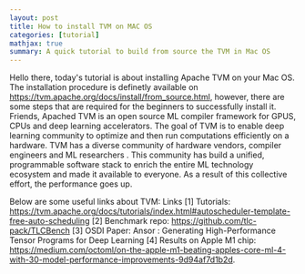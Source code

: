 ```yaml
---
layout: post
title: How to install TVM on MAC OS
categories: [tutorial]
mathjax: true
summary: A quick tutorial to build from source the TVM in Mac OS
---
```


Hello there, today's tutorial is about installing Apache TVM on your Mac OS. The installation procedure is definetly available on 
https://tvm.apache.org/docs/install/from_source.html, however, there are some steps that are required for the beginners to successfully install it.
Friends, Apached TVM is an open source ML compiler framework for GPUS, CPUs and deep learning accelerators. The goal of TVM is to enable deep learning
community to optimize and then run computations efficiently on a hardware. TVM has a diverse community of hardware vendors, compiler engineers and ML researchers
. This community has build a unified, programmable software stack to enrich the entire ML technology ecosystem and made it available to everyone. As a result
of this collective effort, the performance goes up.




Below are some useful links about TVM:
Links
[1] Tutorials: https://tvm.apache.org/docs/tutorials/index.html#autoscheduler-template-free-auto-scheduling
[2] Benchmark repo: https://github.com/tlc-pack/TLCBench
[3] OSDI Paper: Ansor : Generating High-Performance Tensor Programs for Deep Learning
[4] Results on Apple M1 chip: https://medium.com/octoml/on-the-apple-m1-beating-apples-core-ml-4-with-30-model-performance-improvements-9d94af7d1b2d.

